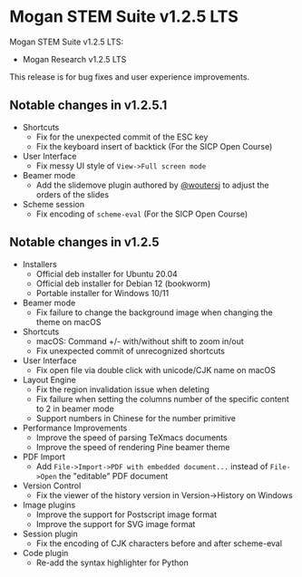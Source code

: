 # Mogan STEM Suite v1.2.5 LTS
Mogan STEM Suite v1.2.5 LTS:
+ Mogan Research v1.2.5 LTS

This release is for bug fixes and user experience improvements.

## Notable changes in v1.2.5.1
+ Shortcuts
  + Fix for the unexpected commit of the ESC key
  + Fix the keyboard insert of backtick (For the SICP Open Course)
+ User Interface
  + Fix messy UI style of `View->Full screen mode`
+ Beamer mode
  + Add the slidemove plugin authored by [@woutersj](https://github.com/woutersj) to adjust the orders of the slides
+ Scheme session
  + Fix encoding of `scheme-eval` (For the SICP Open Course)


## Notable changes in v1.2.5
+ Installers
  + Official deb installer for Ubuntu 20.04
  + Official deb installer for Debian 12 (bookworm)
  + Portable installer for Windows 10/11
+ Beamer mode
  + Fix failure to change the background image when changing the theme on macOS
+ Shortcuts
  + macOS: Command +/- with/without shift to zoom in/out
  + Fix unexpected commit of unrecognized shortcuts
+ User Interface
  + Fix open file via double click with unicode/CJK name on macOS
+ Layout Engine
  + Fix the region invalidation issue when deleting
  + Fix failure when setting the columns number of the specific content to 2 in beamer mode
  + Support numbers in Chinese for the number primitive
+ Performance Improvements
  + Improve the speed of parsing TeXmacs documents
  + Improve the speed of rendering Pine beamer theme
+ PDF Import
  + Add `File->Import->PDF with embedded document...` instead of `File->Open` the "editable" PDF document
+ Version Control
  + Fix the viewer of the history version in Version->History on Windows
+ Image plugins
  + Improve the support for Postscript image format
  + Improve the support for SVG image format
+ Session plugin
  + Fix the encoding of CJK characters before and after scheme-eval
+ Code plugin
  + Re-add the syntax highlighter for Python
